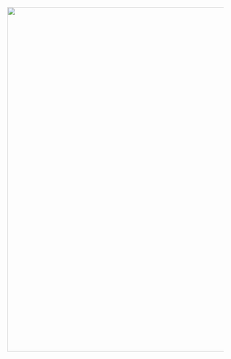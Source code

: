 <div id="header" align="center">
  <img decoding="async" src="https://github.com/joaquincardosorios/joaquincardosorios/blob/main/Joaquin%20Cardoso.png" width="800"/>
</div>

<!--
**joaquincardosorios/joaquincardosorios** is a ✨ _special_ ✨ repository because its `README.md` (this file) appears on your GitHub profile.

Here are some ideas to get you started:

- 🔭 I’m currently working on ...
- 🌱 I’m currently learning ...
- 👯 I’m looking to collaborate on ...
- 🤔 I’m looking for help with ...
- 💬 Ask me about ...
- 📫 How to reach me: ...
- 😄 Pronouns: ...
- ⚡ Fun fact: ...
-->
